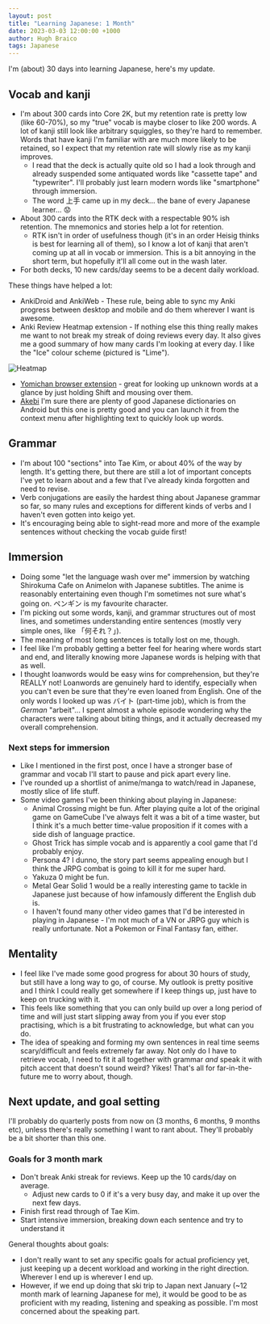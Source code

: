 ```yaml
---
layout: post
title: "Learning Japanese: 1 Month"
date: 2023-03-03 12:00:00 +1000
author: Hugh Braico
tags: Japanese
---
```


I'm (about) 30 days into learning Japanese, here's my update.

## Vocab and kanji

* I'm about 300 cards into Core 2K, but my retention rate is pretty low (like 60-70%),
  so my "true" vocab is maybe closer to like 200 words. A lot of kanji still look like
  arbitrary squiggles, so they're hard to remember. Words that have kanji I'm familiar
  with are much more likely to be retained, so I expect that my retention rate will
  slowly rise as my kanji improves.
  * I read that the deck is actually quite old so I had a look through and already
    suspended some antiquated words like "cassette tape" and "typewriter". I'll probably
    just learn modern words like "smartphone" through immersion.
  * The word 上手 came up in my deck... the bane of every Japanese learner... 😟
* About 300 cards into the RTK deck with a respectable 90% ish retention. The mnemonics
  and stories help a lot for retention.
  * RTK isn't in order of usefulness though (it's in an order Heisig thinks is best for
    learning all of them), so I know a lot of kanji that aren't coming up at all in 
    vocab or immersion. This is a bit annoying in the short term, but hopefully it'll all
    come out in the wash later.
* For both decks, 10 new cards/day seems to be a decent daily workload.

These things have helped a lot:

* AnkiDroid and AnkiWeb - These rule, being able to sync my Anki progress between desktop
  and mobile and do them wherever I want is awesome.
* Anki Review Heatmap extension - If nothing else this thing really makes me want to not 
  break my streak of doing reviews every day. It also gives me a good summary of how many
  cards I'm looking at every day. I like the "Ice" colour scheme (pictured is "Lime").
  
![Heatmap](https://raw.githubusercontent.com/glutanimate/review-heatmap/main/screenshots/review-heatmap-1.png)

* [Yomichan browser extension](https://addons.mozilla.org/en-US/firefox/addon/yomichan/) - 
  great for looking up unknown words at a glance by just holding Shift and mousing over them.
* [Akebi](https://play.google.com/store/apps/details?id=com.craxic.akebifree&hl=en_AU&gl=US)
  I'm sure there are plenty of good Japanese dictionaries on Android but this one is pretty
  good and you can launch it from the context menu after highlighting text to quickly look
  up words.

## Grammar

* I'm about 100 "sections" into Tae Kim, or about 40% of the way by length. It's getting
  there, but there are still a lot of important concepts I've yet to learn about and a few
  that I've already kinda forgotten and need to revise.
* Verb conjugations are easily the hardest thing about Japanese grammar so far, so many
  rules and exceptions for different kinds of verbs and I haven't even gotten into keigo yet.
* It's encouraging being able to sight-read more and more of the example sentences without
  checking the vocab guide first!

## Immersion

* Doing some "let the language wash over me" immersion by watching Shirokuma Cafe on Animelon
  with Japanese subtitles. The anime is reasonably entertaining even though I'm sometimes
  not sure what's going on. ペンギン is my favourite character.
* I'm picking out some words, kanji, and grammar structures out of most lines, and sometimes
  understanding entire sentences (mostly very simple ones, like 「何それ？」).
* The meaning of most long sentences is totally lost on me, though.
* I feel like I'm probably getting a better feel for hearing where words start and end, and
  literally knowing more Japanese words is helping with that as well.
* I thought loanwords would be easy wins for comprehension, but they're REALLY not! Loanwords
  are genuinely hard to identify, especially when you can't even be sure that they're even
  loaned from English. One of the only words I looked up was バイト (part-time job), which is
  from the *German* "arbeit"... I spent almost a whole episode wondering why the characters
  were talking about biting things, and it actually decreased my overall comprehension.

### Next steps for immersion

* Like I mentioned in the first post, once I have a stronger base of grammar and vocab I'll
  start to pause and pick apart every line. 
* I've rounded up a shortlist of anime/manga to watch/read in Japanese, mostly slice of life
  stuff.
* Some video games I've been thinking about playing in Japanese:
  * Animal Crossing might be fun. After playing quite a lot of the original
    game on GameCube I've always felt it was a bit of a time waster, but I think it's a much
    better time-value proposition if it comes with a side dish of language practice.
  * Ghost Trick has simple vocab and is apparently a cool game that I'd probably enjoy.
  * Persona 4? I dunno, the story part seems appealing enough but I think the JRPG combat
    is going to kill it for me super hard.
  * Yakuza 0 might be fun.
  * Metal Gear Solid 1 would be a really interesting game to tackle in Japanese just
    because of how infamously different the English dub is.
  * I haven't found many other video games that I'd be interested in playing in Japanese - I'm
    not much of a VN or JRPG guy which is really unfortunate. Not a Pokemon or Final Fantasy
    fan, either.

## Mentality

* I feel like I've made some good progress for about 30 hours of study, but still have a
  long way to go, of course. My outlook is pretty positive and I think I could really get
  somewhere if I keep things up, just have to keep on trucking with it. 
* This feels like something that you can only build up over a long period of time and will
  just start slipping away from you if you ever stop practising, which is a bit frustrating
  to acknowledge, but what can you do.
* The idea of speaking and forming my own sentences in real time seems scary/difficult and
  feels extremely far away. Not only do I have to retrieve vocab, I need to fit it all
  together with grammar *and* speak it with pitch accent that doesn't sound weird? Yikes!
  That's all for far-in-the-future me to worry about, though.

## Next update, and goal setting

I'll probably do quarterly posts from now on (3 months, 6 months, 9 months etc), unless
there's really something I want to rant about. They'll probably be a bit shorter than
this one.

### Goals for 3 month mark

* Don't break Anki streak for reviews. Keep up the 10 cards/day on average.
  * Adjust new cards to 0 if it's a very busy day, and make it up over the next few days.
* Finish first read through of Tae Kim.
* Start intensive immersion, breaking down each sentence and try to understand it

General thoughts about goals:

* I don't really want to set any specific goals for actual proficiency yet, just keeping
  up a decent workload and working in the right direction. Wherever I end up is wherever
  I end up.
* However, if we end up doing that ski trip to Japan next January (~12 month mark
  of learning Japanese for me), it would be good to be as proficient with my reading,
  listening and speaking as possible. I'm most concerned about the speaking part.
